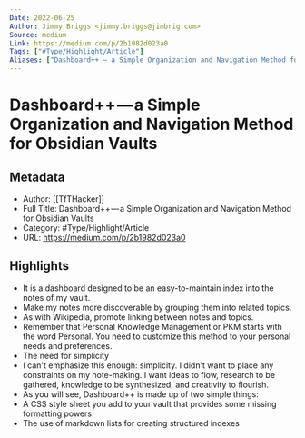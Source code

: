 ```yaml
---
Date: 2022-06-25
Author: Jimmy Briggs <jimmy.briggs@jimbrig.com>
Source: medium
Link: https://medium.com/p/2b1982d023a0
Tags: ["#Type/Highlight/Article"]
Aliases: ["Dashboard++ — a Simple Organization and Navigation Method for Obsidian Vaults", "Dashboard++ — a Simple Organization and Navigation Method for Obsidian Vaults"]
---
```

# Dashboard++ — a Simple Organization and Navigation Method for Obsidian Vaults

## Metadata
- Author: [[TfTHacker]]
- Full Title: Dashboard++ — a Simple Organization and Navigation Method for Obsidian Vaults
- Category: #Type/Highlight/Article
- URL: https://medium.com/p/2b1982d023a0

## Highlights
- It is a dashboard designed to be an easy-to-maintain index into the notes of my vault.
- Make my notes more discoverable by grouping them into related topics.
- As with Wikipedia, promote linking between notes and topics.
- Remember that Personal Knowledge Management or PKM starts with the word Personal. You need to customize this method to your personal needs and preferences.
- The need for simplicity
- I can't emphasize this enough: simplicity. I didn't want to place any constraints on my note-making. I want ideas to flow, research to be gathered, knowledge to be synthesized, and creativity to flourish.
- As you will see, Dashboard++ is made up of two simple things:
- A CSS style sheet you add to your vault that provides some missing formatting powers
- The use of markdown lists for creating structured indexes
